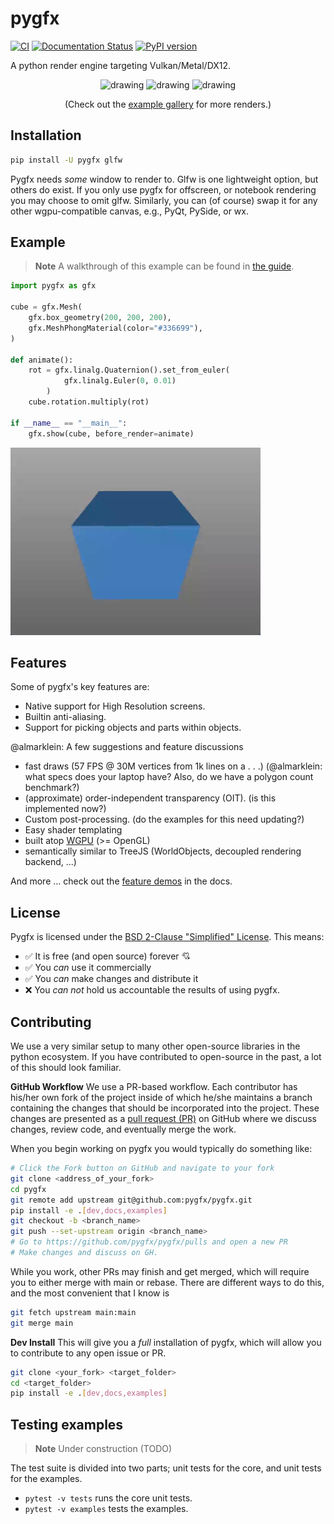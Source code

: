 # pygfx
[![CI](https://github.com/pygfx/pygfx/workflows/CI/badge.svg)](https://github.com/pygfx/pygfx/actions)
[![Documentation Status](https://readthedocs.org/projects/pygfx/badge/?version=latest)](https://pygfx.readthedocs.io/en/latest/?badge=latest)
[![PyPI version](https://badge.fury.io/py/pygfx.svg)](https://badge.fury.io/py/pygfx)

A python render engine targeting Vulkan/Metal/DX12.


<p align="center">
<img src="./docs/_static/readme_sponza.png" alt="drawing" width="200"/>
<img src="./docs/_static/readme_pbr_example.webp" alt="drawing" width="200"/>
<img src="./docs/_static/readme_torus_knot_wire.png" alt="drawing" width="200"/>
</p>
<p align="center">
(Check out the <a href="https://pygfx.readthedocs.io/en/latest/_gallery/index.html">example gallery</a> for more renders.)
</p>

## Installation

```bash
pip install -U pygfx glfw
```

Pygfx needs _some_ window to render to. Glfw is one lightweight option, but
others do exist. If you only use pygfx for offscreen, or notebook rendering you
may choose to omit glfw. Similarly, you can (of course) swap it for any other
wgpu-compatible canvas, e.g., PyQt, PySide, or wx.

## Example

> **Note**
> A walkthrough of this example can be found in [the
> guide](https://pygfx.readthedocs.io/en/latest/guide.html#how-to-use-pygfx).

```python
import pygfx as gfx

cube = gfx.Mesh(
    gfx.box_geometry(200, 200, 200),
    gfx.MeshPhongMaterial(color="#336699"),
)

def animate():
    rot = gfx.linalg.Quaternion().set_from_euler(
            gfx.linalg.Euler(0, 0.01)
        )
    cube.rotation.multiply(rot)

if __name__ == "__main__":
    gfx.show(cube, before_render=animate)

```
<img src="./docs/_static/guide_rotating_cube.gif" alt="drawing" width="400"/>


## Features
Some of pygfx's key features are:

- Native support for High Resolution screens.
- Builtin anti-aliasing.
- Support for picking objects and parts within objects.

@almarklein: A few suggestions and feature discussions
- fast draws (57 FPS @ 30M vertices from 1k lines on a . . .) (@almarklein: what specs does your laptop have? Also, do we have a polygon count benchmark?)
- (approximate) order-independent transparency (OIT). (is this implemented now?)
- Custom post-processing. (do the examples for this need updating?)
- Easy shader templating
- built atop [WGPU](https://github.com/pygfx/wgpu-py) (>= OpenGL)
- semantically similar to TreeJS (WorldObjects, decoupled rendering backend, ...)

And more ... check out the [feature demos](https://pygfx.readthedocs.io/en/latest/_gallery/index.html) in the docs.

## License

Pygfx is licensed under the [BSD 2-Clause "Simplified" License](LICENSE). This means:

- :white_check_mark: It is free (and open source) forever :cupid:
- :white_check_mark: You _can_ use it commercially
- :white_check_mark: You _can_ make changes and distribute it
- :x: You _can not_ hold us accountable the results of using pygfx.

## Contributing

We use a very similar setup to many other open-source libraries in the python
ecosystem. If you have contributed to open-source in the past, a lot of this
should look familiar.

**GitHub Workflow**
We use a PR-based workflow. Each contributor has his/her own fork of the project
inside of which he/she maintains a branch containing the changes that should be
incorporated into the project. These changes are presented as a [pull request
(PR)](https://github.com/pygfx/pygfx/pulls) on GitHub where we discuss changes,
review code, and eventually merge the work. 

When you begin working on pygfx you would typically do something like:

```bash
# Click the Fork button on GitHub and navigate to your fork
git clone <address_of_your_fork>
cd pygfx
git remote add upstream git@github.com:pygfx/pygfx.git
pip install -e .[dev,docs,examples]
git checkout -b <branch_name>
git push --set-upstream origin <branch_name>
# Go to https://github.com/pygfx/pygfx/pulls and open a new PR
# Make changes and discuss on GH.
```

While you work, other PRs may finish and get merged, which will require you to
either merge with main or rebase. There are different ways to do this, and the
most convenient that I know is

```bash
git fetch upstream main:main
git merge main
```

**Dev Install**
This will give you a _full_ installation of pygfx, which will allow you to contribute
to any open issue or PR.
```bash
git clone <your_fork> <target_folder>
cd <target_folder>
pip install -e .[dev,docs,examples]

```


## Testing examples

> **Note**
> Under construction (TODO)

The test suite is divided into two parts; unit tests for the core, and unit tests for the examples.

* `pytest -v tests` runs the core unit tests.
* `pytest -v examples` tests the examples.
